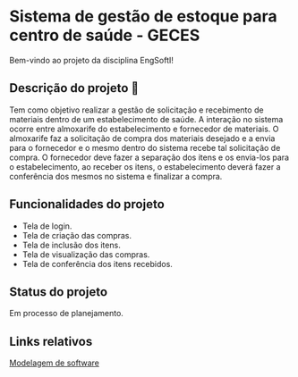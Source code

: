# Sistema de gestão de estoque para centro de saúde - GECES

Bem-vindo ao projeto da disciplina EngSoftI!

## Descrição do projeto :bookmark_tabs:	

Tem como objetivo realizar a gestão de solicitação e recebimento de materiais dentro de um estabelecimento de saúde. A interação no sistema ocorre entre almoxarife do estabelecimento e fornecedor de materiais. O almoxarife faz a solicitação de compra dos materiais desejado e a envia para o fornecedor e o mesmo dentro do sistema recebe tal solicitação de compra. O fornecedor deve fazer a separação dos itens e os envia-los para o estabelecimento, ao receber os itens, o estabelecimento deverá fazer a conferência dos mesmos no sistema e finalizar a compra.

## Funcionalidades do projeto

- Tela de login.
- Tela de criação das compras.
- Tela de inclusão dos itens.
- Tela de visualização das compras.
- Tela de conferência dos itens recebidos.

## Status do projeto

Em processo de planejamento.

## Links relativos 

[Modelagem de software](https://drive.google.com/file/d/164qwUFIcq9oiBCN5TgF0hW3gLOmZ_zrt/view?usp=sharing)
